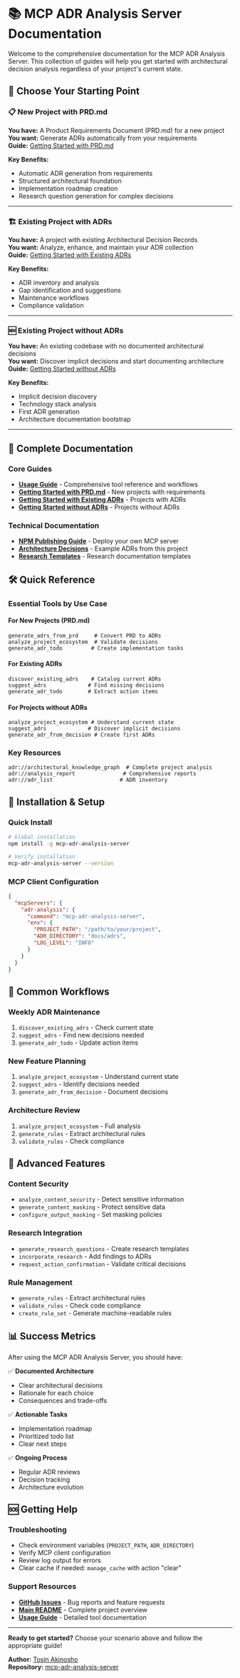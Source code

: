 # 📚 MCP ADR Analysis Server Documentation

Welcome to the comprehensive documentation for the MCP ADR Analysis Server. This collection of guides will help you get started with architectural decision analysis regardless of your project's current state.

## 🎯 Choose Your Starting Point

### 📋 New Project with PRD.md
**You have:** A Product Requirements Document (PRD.md) for a new project  
**You want:** Generate ADRs automatically from your requirements  
**Guide:** [Getting Started with PRD.md](getting-started-prd.md)

**Key Benefits:**
- Automatic ADR generation from requirements
- Structured architectural foundation
- Implementation roadmap creation
- Research question generation for complex decisions

---

### 🏗️ Existing Project with ADRs
**You have:** A project with existing Architectural Decision Records  
**You want:** Analyze, enhance, and maintain your ADR collection  
**Guide:** [Getting Started with Existing ADRs](getting-started-existing-adrs.md)

**Key Benefits:**
- ADR inventory and analysis
- Gap identification and suggestions
- Maintenance workflows
- Compliance validation

---

### 🆕 Existing Project without ADRs
**You have:** An existing codebase with no documented architectural decisions  
**You want:** Discover implicit decisions and start documenting architecture  
**Guide:** [Getting Started without ADRs](getting-started-no-adrs.md)

**Key Benefits:**
- Implicit decision discovery
- Technology stack analysis
- First ADR generation
- Architecture documentation bootstrap

---

## 📖 Complete Documentation

### Core Guides
- **[Usage Guide](USAGE_GUIDE.md)** - Comprehensive tool reference and workflows
- **[Getting Started with PRD.md](getting-started-prd.md)** - New projects with requirements
- **[Getting Started with Existing ADRs](getting-started-existing-adrs.md)** - Projects with ADRs
- **[Getting Started without ADRs](getting-started-no-adrs.md)** - Projects without ADRs

### Technical Documentation
- **[NPM Publishing Guide](NPM_PUBLISHING.md)** - Deploy your own MCP server
- **[Architecture Decisions](adrs/)** - Example ADRs from this project
- **[Research Templates](research/)** - Research documentation templates

## 🛠️ Quick Reference

### Essential Tools by Use Case

#### For New Projects (PRD.md)
```
generate_adrs_from_prd     # Convert PRD to ADRs
analyze_project_ecosystem  # Validate decisions
generate_adr_todo         # Create implementation tasks
```

#### For Existing ADRs
```
discover_existing_adrs    # Catalog current ADRs
suggest_adrs             # Find missing decisions
generate_adr_todo        # Extract action items
```

#### For Projects without ADRs
```
analyze_project_ecosystem # Understand current state
suggest_adrs             # Discover implicit decisions
generate_adr_from_decision # Create first ADRs
```

### Key Resources
```
adr://architectural_knowledge_graph  # Complete project analysis
adr://analysis_report               # Comprehensive reports
adr://adr_list                     # ADR inventory
```

## 🚀 Installation & Setup

### Quick Install
```bash
# Global installation
npm install -g mcp-adr-analysis-server

# Verify installation
mcp-adr-analysis-server --version
```

### MCP Client Configuration
```json
{
  "mcpServers": {
    "adr-analysis": {
      "command": "mcp-adr-analysis-server",
      "env": {
        "PROJECT_PATH": "/path/to/your/project",
        "ADR_DIRECTORY": "docs/adrs",
        "LOG_LEVEL": "INFO"
      }
    }
  }
}
```

## 🎯 Common Workflows

### Weekly ADR Maintenance
1. `discover_existing_adrs` - Check current state
2. `suggest_adrs` - Find new decisions needed
3. `generate_adr_todo` - Update action items

### New Feature Planning
1. `analyze_project_ecosystem` - Understand current state
2. `suggest_adrs` - Identify decisions needed
3. `generate_adr_from_decision` - Document decisions

### Architecture Review
1. `analyze_project_ecosystem` - Full analysis
2. `generate_rules` - Extract architectural rules
3. `validate_rules` - Check compliance

## 🔧 Advanced Features

### Content Security
- `analyze_content_security` - Detect sensitive information
- `generate_content_masking` - Protect sensitive data
- `configure_output_masking` - Set masking policies

### Research Integration
- `generate_research_questions` - Create research templates
- `incorporate_research` - Add findings to ADRs
- `request_action_confirmation` - Validate critical decisions

### Rule Management
- `generate_rules` - Extract architectural rules
- `validate_rules` - Check code compliance
- `create_rule_set` - Generate machine-readable rules

## 📊 Success Metrics

After using the MCP ADR Analysis Server, you should have:

✅ **Documented Architecture**
- Clear architectural decisions
- Rationale for each choice
- Consequences and trade-offs

✅ **Actionable Tasks**
- Implementation roadmap
- Prioritized todo list
- Clear next steps

✅ **Ongoing Process**
- Regular ADR reviews
- Decision tracking
- Architecture evolution

## 🆘 Getting Help

### Troubleshooting
- Check environment variables (`PROJECT_PATH`, `ADR_DIRECTORY`)
- Verify MCP client configuration
- Review log output for errors
- Clear cache if needed: `manage_cache` with action "clear"

### Support Resources
- **[GitHub Issues](https://github.com/tosin2013/mcp-adr-analysis-server/issues)** - Bug reports and feature requests
- **[Main README](../README.md)** - Complete project overview
- **[Usage Guide](USAGE_GUIDE.md)** - Detailed tool documentation

---

**Ready to get started?** Choose your scenario above and follow the appropriate guide!

**Author:** [Tosin Akinosho](https://github.com/tosin2013)  
**Repository:** [mcp-adr-analysis-server](https://github.com/tosin2013/mcp-adr-analysis-server)
